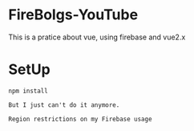 # FireBolgs-YouTube

This is a pratice about vue, using firebase and vue2.x

# SetUp

```
npm install

But I just can't do it anymore.

Region restrictions on my Firebase usage
```
